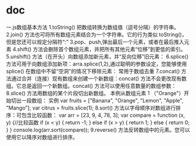 # doc
一.js数组基本方法
1.toString() 把数组转换为数组值（逗号分隔）的字符串。
2.join() 方法也可将所有数组元素结合为一个字符串。它的行为类似 toString()，但是您还可以规定分隔符“:”
3.pop、push,弹出最后一个元素，或者在最后推入元素
4.shift() 方法会删除首个数组元素，并把所有其他元素“位移”到更低的索引。
5.unshift() 方法（在开头）向数组添加新元素，并“反向位移”旧元素：
6.splice() 方法可用于向数组添加新项：arra.splice(1,2),通过聪明的参数设定，您能够使用 splice() 在数组中不留“空洞”的情况下移除元素：
常用于数组去重
7.concat() 方法通过合并（连接）现有数组来创建一个新数组：concat() 方法不会更改现有数组。它总是返回一个新数组。concat() 方法可以使用任意数量的数组参数：
8.slice() 方法用数组的某个片段切出新数组。
本例从数组元素 1 （"Orange"）开始切出一段数组：
实例
var fruits = ["Banana", "Orange", "Lemon", "Apple", "Mango"];
var citrus = fruits.slice(1); 
8.sort() 方法以字母顺序对数组进行排序：可包含比较函数：
var arr = [23, 9, 4, 78, 3];
var compare = function (x, y) {//比较函数
    if (x < y) {
        return -1;
    } else if (x > y) {
        return 1;
    } else {
        return 0;
    }
}
console.log(arr.sort(compare)); 
9.reverse() 方法反转数组中的元素。您可以使用它以降序对数组进行排序。
